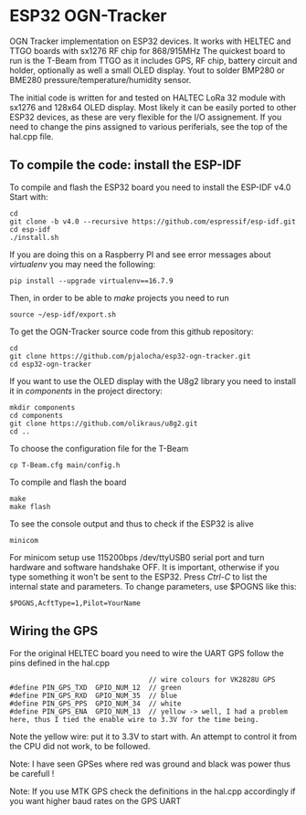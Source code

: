 # ESP32 OGN-Tracker
OGN Tracker implementation on ESP32 devices.
It works with HELTEC and TTGO boards with sx1276 RF chip for 868/915MHz
The quickest board to run is the T-Beam from TTGO as it includes GPS, RF chip, battery circuit and holder, optionally as well a small OLED display. Yout to solder BMP280 or BME280 pressure/temperature/humidity sensor.

The initial code is written for and tested on HALTEC LoRa 32 module with sx1276 and 128x64 OLED display.
Most likely it can be easily ported to other ESP32 devices, as these are very flexible for the I/O assignement.
If you need to change the pins assigned to various periferials, see the top of the hal.cpp file.

## To compile the code: install the ESP-IDF

To compile and flash the ESP32 board you need to install the ESP-IDF v4.0
Start with:

```
cd
git clone -b v4.0 --recursive https://github.com/espressif/esp-idf.git
cd esp-idf
./install.sh
```
If you are doing this on a Raspberry PI and see error messages about *virtualenv* you may need the following:
```
pip install --upgrade virtualenv==16.7.9
```

Then, in order to be able to *make* projects you need to run
```
source ~/esp-idf/export.sh
```

To get the OGN-Tracker source code from this github repository:
```
cd
git clone https://github.com/pjalocha/esp32-ogn-tracker.git
cd esp32-ogn-tracker
```

If you want to use the OLED display with the U8g2 library you need to install it in *components* in the project directory:

```
mkdir components
cd components
git clone https://github.com/olikraus/u8g2.git
cd ..
```

To choose the configuration file for the T-Beam
```
cp T-Beam.cfg main/config.h
```

To compile and flash the board
```
make
make flash
```

To see the console output and thus to check if the ESP32 is alive
```
minicom
```
For minicom setup use 115200bps /dev/ttyUSB0 serial port and turn hardware and software handshake OFF. It is important, otherwise if you type something it won't be sent to the ESP32.
Press *Ctrl-C* to list the internal state and parameters. To change parameters, use $POGNS like this:
```
$POGNS,AcftType=1,Pilot=YourName
```

## Wiring the GPS

For the original HELTEC board you need to wire the UART GPS follow the pins defined in the hal.cpp
```
                                  // wire colours for VK2828U GPS
#define PIN_GPS_TXD  GPIO_NUM_12  // green
#define PIN_GPS_RXD  GPIO_NUM_35  // blue
#define PIN_GPS_PPS  GPIO_NUM_34  // white
#define PIN_GPS_ENA  GPIO_NUM_13  // yellow -> well, I had a problem here, thus I tied the enable wire to 3.3V for the time being.
```
Note the yellow wire: put it to 3.3V to start with.
An attempt to control it from the CPU did not work, to be followed.

Note: I have seen GPSes where red was ground and black was power thus be carefull !

Note: If you use MTK GPS check the definitions in the hal.cpp accordingly if you want higher baud rates on the GPS UART


